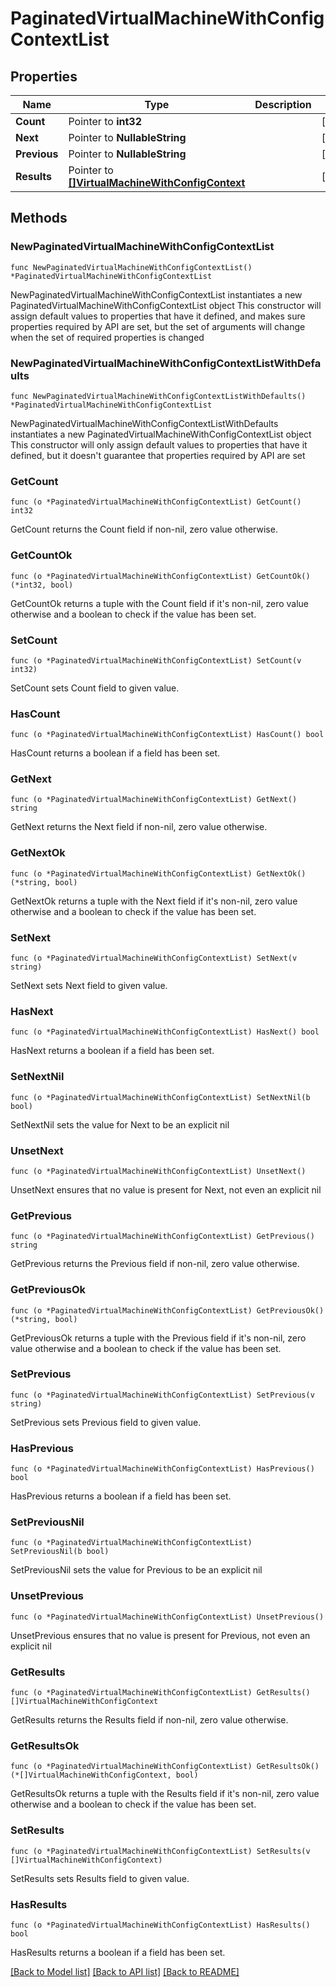 # PaginatedVirtualMachineWithConfigContextList

## Properties

Name | Type | Description | Notes
------------ | ------------- | ------------- | -------------
**Count** | Pointer to **int32** |  | [optional] 
**Next** | Pointer to **NullableString** |  | [optional] 
**Previous** | Pointer to **NullableString** |  | [optional] 
**Results** | Pointer to [**[]VirtualMachineWithConfigContext**](VirtualMachineWithConfigContext.md) |  | [optional] 

## Methods

### NewPaginatedVirtualMachineWithConfigContextList

`func NewPaginatedVirtualMachineWithConfigContextList() *PaginatedVirtualMachineWithConfigContextList`

NewPaginatedVirtualMachineWithConfigContextList instantiates a new PaginatedVirtualMachineWithConfigContextList object
This constructor will assign default values to properties that have it defined,
and makes sure properties required by API are set, but the set of arguments
will change when the set of required properties is changed

### NewPaginatedVirtualMachineWithConfigContextListWithDefaults

`func NewPaginatedVirtualMachineWithConfigContextListWithDefaults() *PaginatedVirtualMachineWithConfigContextList`

NewPaginatedVirtualMachineWithConfigContextListWithDefaults instantiates a new PaginatedVirtualMachineWithConfigContextList object
This constructor will only assign default values to properties that have it defined,
but it doesn't guarantee that properties required by API are set

### GetCount

`func (o *PaginatedVirtualMachineWithConfigContextList) GetCount() int32`

GetCount returns the Count field if non-nil, zero value otherwise.

### GetCountOk

`func (o *PaginatedVirtualMachineWithConfigContextList) GetCountOk() (*int32, bool)`

GetCountOk returns a tuple with the Count field if it's non-nil, zero value otherwise
and a boolean to check if the value has been set.

### SetCount

`func (o *PaginatedVirtualMachineWithConfigContextList) SetCount(v int32)`

SetCount sets Count field to given value.

### HasCount

`func (o *PaginatedVirtualMachineWithConfigContextList) HasCount() bool`

HasCount returns a boolean if a field has been set.

### GetNext

`func (o *PaginatedVirtualMachineWithConfigContextList) GetNext() string`

GetNext returns the Next field if non-nil, zero value otherwise.

### GetNextOk

`func (o *PaginatedVirtualMachineWithConfigContextList) GetNextOk() (*string, bool)`

GetNextOk returns a tuple with the Next field if it's non-nil, zero value otherwise
and a boolean to check if the value has been set.

### SetNext

`func (o *PaginatedVirtualMachineWithConfigContextList) SetNext(v string)`

SetNext sets Next field to given value.

### HasNext

`func (o *PaginatedVirtualMachineWithConfigContextList) HasNext() bool`

HasNext returns a boolean if a field has been set.

### SetNextNil

`func (o *PaginatedVirtualMachineWithConfigContextList) SetNextNil(b bool)`

 SetNextNil sets the value for Next to be an explicit nil

### UnsetNext
`func (o *PaginatedVirtualMachineWithConfigContextList) UnsetNext()`

UnsetNext ensures that no value is present for Next, not even an explicit nil
### GetPrevious

`func (o *PaginatedVirtualMachineWithConfigContextList) GetPrevious() string`

GetPrevious returns the Previous field if non-nil, zero value otherwise.

### GetPreviousOk

`func (o *PaginatedVirtualMachineWithConfigContextList) GetPreviousOk() (*string, bool)`

GetPreviousOk returns a tuple with the Previous field if it's non-nil, zero value otherwise
and a boolean to check if the value has been set.

### SetPrevious

`func (o *PaginatedVirtualMachineWithConfigContextList) SetPrevious(v string)`

SetPrevious sets Previous field to given value.

### HasPrevious

`func (o *PaginatedVirtualMachineWithConfigContextList) HasPrevious() bool`

HasPrevious returns a boolean if a field has been set.

### SetPreviousNil

`func (o *PaginatedVirtualMachineWithConfigContextList) SetPreviousNil(b bool)`

 SetPreviousNil sets the value for Previous to be an explicit nil

### UnsetPrevious
`func (o *PaginatedVirtualMachineWithConfigContextList) UnsetPrevious()`

UnsetPrevious ensures that no value is present for Previous, not even an explicit nil
### GetResults

`func (o *PaginatedVirtualMachineWithConfigContextList) GetResults() []VirtualMachineWithConfigContext`

GetResults returns the Results field if non-nil, zero value otherwise.

### GetResultsOk

`func (o *PaginatedVirtualMachineWithConfigContextList) GetResultsOk() (*[]VirtualMachineWithConfigContext, bool)`

GetResultsOk returns a tuple with the Results field if it's non-nil, zero value otherwise
and a boolean to check if the value has been set.

### SetResults

`func (o *PaginatedVirtualMachineWithConfigContextList) SetResults(v []VirtualMachineWithConfigContext)`

SetResults sets Results field to given value.

### HasResults

`func (o *PaginatedVirtualMachineWithConfigContextList) HasResults() bool`

HasResults returns a boolean if a field has been set.


[[Back to Model list]](../README.md#documentation-for-models) [[Back to API list]](../README.md#documentation-for-api-endpoints) [[Back to README]](../README.md)


